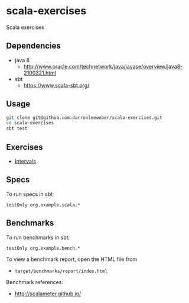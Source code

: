 # scala-exercises

Scala exercises

## Dependencies

- java 8
  - http://www.oracle.com/technetwork/java/javase/overview/java8-2100321.html
- sbt
  - https://www.scala-sbt.org/

## Usage

```bash
git clone git@github.com:darrenleeweber/scala-exercises.git
cd scala-exercises
sbt test
```

## Exercises

- [Intervals](docs/intervals.md)

## Specs

To run specs in sbt:

```
testOnly org.example.scala.*
```

## Benchmarks

To run benchmarks in sbt:

```
testOnly org.example.bench.*
```

To view a benchmark report, open the HTML file from
- `target/benchmarks/report/index.html`

Benchmark references:
- http://scalameter.github.io/
